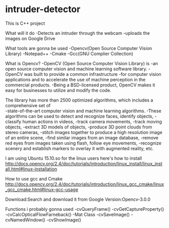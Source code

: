 # intruder-detector
This is C++ project

What will it do
-Detects an intruder through the webcam 
-uploads the images on Google Drive

What tools are gonna be used
-Opencv(Open Source Computer Vision Library)
-Notepad++
-Cmake
-Gcc(GNU Complier Collection)

What is Opencv?
-OpenCV (Open Source Computer Vision Library) is 
-an open source computer vision and machine learning software library.
-OpenCV was built to provide a common infrastructure 
-for computer vision applications and to accelerate the use of machine perception in the commercial products. 
-Being a BSD-licensed product, OpenCV makes it easy for businesses to utilize and modify the code.

The library has more than 2500 optimized algorithms, which includes a comprehensive set of  
-state-of-the-art computer vision and machine learning algorithms. 
-These algorithms can be used to detect and recognize faces, identify objects, 
-classify human actions in videos, 
-track camera movements, 
-track moving objects, 
-extract 3D models of objects, 
-produce 3D point clouds from stereo cameras, 
-stitch images together to produce a high resolution image of an entire scene,
-find similar images from an image database, 
-remove red eyes from images taken using flash, follow eye movements, 
-recognize scenery and establish markers to overlay it with augmented reality, etc. 

I am using Ubuntu 15.10.so for the linux users here's how to install
http://docs.opencv.org/2.4/doc/tutorials/introduction/linux_install/linux_install.html#linux-installation

How to use gcc and Cmake
http://docs.opencv.org/2.4/doc/tutorials/introduction/linux_gcc_cmake/linux_gcc_cmake.html#linux-gcc-usage

Download:Search and download it from Google
Version:Opencv-3.0.0

Functions i probably gonna used
-cvQueryFrame()
-cvGetCaptureProperty()
-cvCalcOpticalFlowFarneback()
-Mat Class
-cvSaveImage()
-cvNamedWindow()
-cvShowImage()







